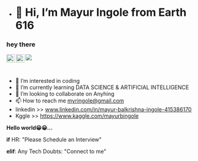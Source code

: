 - #                                                           👋 Hi, I’m Mayur Ingole from Earth 616 



### hey there 

<a href="https://discord.gg/XTW52Kt">
  <img align="left" alt="Abhishek's Discord" width="22px" src="https://raw.githubusercontent.com/peterthehan/peterthehan/master/assets/discord.svg" />
</a>

<a href="www.linkedin.com/in/mayur-balkrishna-ingole-415386170">
  <img align="left" alt="Abhishek's LinkedIN" width="22px" src="https://raw.githubusercontent.com/peterthehan/peterthehan/master/assets/linkedin.svg" />
</a>

![](https://visitor-badge.glitch.me/badge?page_id=abhisheknaiidu.abhisheknaiidu)

<br />









- 👀 I’m interested in coding
- 🌱 I’m currently learning DATA SCIENCE & ARTIFICIAL INTELLIGENCE
- 💞️ I’m looking to collaborate on Anyhing 
- 📫 How to reach me myringole@gmail.com
- linkedin  >> www.linkedin.com/in/mayur-balkrishna-ingole-415386170
- Kggle >> https://www.kaggle.com/mayurbingole

__Hello world😀😀...__

__if__ HR: "Please Schedule an Interview" 

__elif__: 
  Any Tech Doubts: 
    "Connect to me" 
     




<!---
TrillionaireMayur/TrillionaireMayur is a ✨ special ✨ repository because its `README.md` (this file) appears on your GitHub profile.
You can click the Preview link to take a look at your changes.
--->
